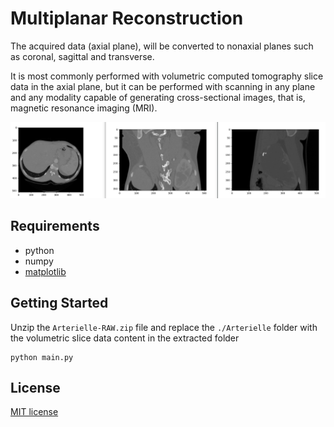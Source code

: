 # Multiplanar Reconstruction

The acquired data (axial plane), will be converted to nonaxial planes such as coronal, sagittal and transverse.

It is most commonly performed with volumetric computed tomography slice data in the axial plane, but it can be performed with scanning in any plane and any modality capable of generating cross-sectional images, that is, magnetic resonance imaging (MRI).

![Slices](sample.png)

## Requirements
- python
- numpy
- [matplotlib](https://matplotlib.org/)


## Getting Started
Unzip the `Arterielle-RAW.zip` file and replace the `./Arterielle` folder with the volumetric slice data content in the extracted folder
````
python main.py
````

## License

[MIT license](LICENSE)

